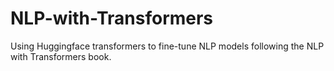 # NLP-with-Transformers
Using Huggingface transformers to fine-tune NLP models following the NLP with Transformers book. 
